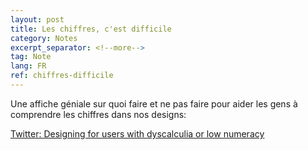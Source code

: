 ```yaml
---
layout: post
title: Les chiffres, c'est difficile
category: Notes
excerpt_separator: <!--more-->
tag: Note
lang: FR
ref: chiffres-difficile
---
```


Une affiche géniale sur quoi faire et ne pas faire pour aider les gens à comprendre les chiffres dans nos designs: 
<!--more-->

[Twitter: Designing for users with dyscalculia or low numeracy ](https://twitter.com/LauraParkerUX/status/1597160048786313216)

